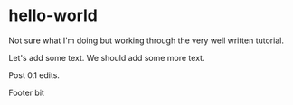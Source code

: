 # hello-world

Not sure what I'm doing but working through the very well written tutorial.

Let's add some text.
We should add some more text.

Post 0.1 edits.

Footer bit
